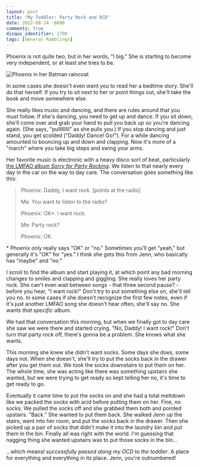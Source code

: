 ```yaml
---
layout: post
title: "My Toddler: Party Rock and OCD"
date: 2012-08-24 -0800
comments: true
disqus_identifier: 1790
tags: [General Ramblings]
---
```

Phoenix is not quite two, but in her words, "I big." She is starting to
become very independent, or at least she tries to be.

![Phoenix in her Batman
raincoat](https://hyqi8g.blu.livefilestore.com/y2pKYT914MBqgxV_lZrUadjf4UZ5K1UVoFK59FOlgYUvFkuVWHNyZnOk8iMaJaVKt4quTb4pJygf4dm52q5sfnapirR0Uzfvrt98d-9owS9MS4/20120824_batmancoat.jpg?psid=1)

In some cases she doesn't even want you to read her a bedtime story.
She'll do that herself. If you try to sit next to her or point things
out, she'll take the book and move somewhere else.

She really likes music and dancing, and there are rules around that you
must follow. If she's dancing, you need to get up and dance. If you sit
down, she'll come over and grab your hand to pull you back up so you're
dancing again. (She says, "pulllllllll" as she pulls you.) If you stop
dancing and just stand, you get scolded ("Daddy! Dance! Go!"). For a
while dancing amounted to bouncing up and down and clapping. Now it's
more of a "march" where you take big steps and swing your arms.

Her favorite music is electronic with a heavy disco sort of beat,
particularly [the LMFAO album *Sorry for Party
Rocking*](http://www.amazon.com/dp/B004ZQBOXC?tag=mhsvortex). We listen
to that nearly every day in the car on the way to day care. The
conversation goes something like this:

> Phoenix: Daddy, I want rock. [points at the radio]
>
> Me: You want to listen to the radio?
>
> Phoenix: OK\*. I want rock.
>
> Me: Party rock?
>
> Phoenix: OK.

\* Phoenix only really says "OK" or "no." Sometimes you'll get "yeah,"
but generally it's "OK" for "yes." I think she gets this from Jenn, who
basically has "maybe" and "no."

I scroll to find the album and start playing it, at which point any bad
morning changes to smiles and clapping and giggling. She really loves
her party rock. She can't even wait between songs - that three second
pause? - before you hear, "I want rock!" Don't try to put something else
on, she'll tell you no. In some cases if she doesn't recognize the first
few notes, even if it's just another LMFAO song she doesn't hear often,
she'll say no. She wants *that specific album*.

We had that conversation this morning, but when we finally got to day
care she saw we were there and started crying. "No, Daddy! I want rock!"
Don't turn that party rock off, there's gonna be a problem. She knows
what she wants.

This morning she knew she didn't want socks. Some days she does, some
days not. When she doesn't, she'll try to put the socks back in the
drawer after you get them out. We took the socks downstairs to put them
on her. The whole time, she was acting like there was something upstairs
she wanted, but we were trying to get ready so kept telling her no, it's
time to get ready to go.

Eventually it came time to put the socks on and she had a total meltdown
like we packed the socks with acid before putting them on her. Fine, no
socks. We pulled the socks off and she grabbed them both and pointed
upstairs. "Back." She wanted to put them back. She walked Jenn up the
stairs, went into her room, and put the socks back in the drawer. Then
she picked up a pair of socks that didn't make it into the laundry bin
and put them in the bin. Finally all was right with the world. I'm
guessing that nagging thing she wanted upstairs was to put those socks
in the bin...

...which means*I successfully passed along my OCD to the toddler*. A
place for everything and everything in its place. Jenn, you're
outnumbered!


